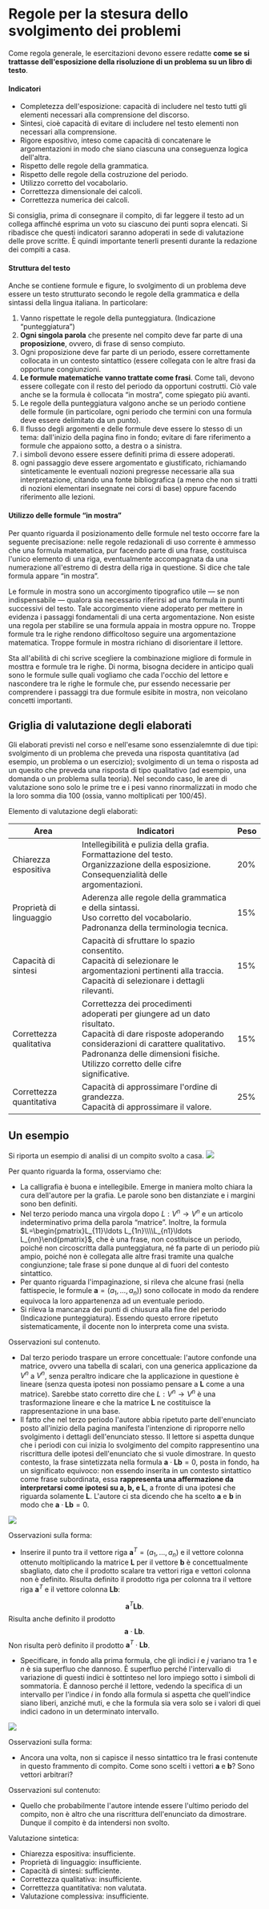 # Regole per la stesura dello svolgimento dei problemi



Come regola generale, le esercitazioni devono essere redatte **come se si trattasse dell'esposizione della risoluzione di un problema su un libro di testo**. 

#### Indicatori

- Completezza dell'esposizione: capacità di includere nel testo tutti gli elementi necessari alla comprensione del discorso.
- Sintesi, cioè capacità di evitare di includere nel testo elementi non necessari alla comprensione.
- Rigore espositivo, inteso come capacità di concatenare le argomentazioni in modo che siano ciascuna una conseguenza logica dell'altra.
- Rispetto delle regole della grammatica.
- Rispetto delle regole della costruzione del periodo.
- Utilizzo corretto del vocabolario.
- Correttezza dimensionale dei calcoli.
- Correttezza numerica dei calcoli.

Si consiglia, prima di consegnare il compito, di far leggere il testo ad un collega affinché esprima un voto su ciascuno dei punti sopra elencati. Si ribadisce che questi indicatori saranno adoperati in sede di valutazione delle prove scritte. È quindi importante tenerli presenti durante la redazione dei compiti a casa.

#### Struttura del testo

Anche se contiene formule e figure, lo svolgimento di un problema deve essere un testo strutturato secondo le regole della grammatica e della sintassi della lingua italiana. In particolare:

1. Vanno rispettate le regole della punteggiatura. (Indicazione “punteggiatura”)
2. **Ogni singola parola** che presente nel compito deve far parte di una **proposizione**, ovvero, di frase di senso compiuto.
3. Ogni proposizione deve far parte di un periodo, essere correttamente collocata in un contesto sintattico (essere collegata con le altre frasi da opportune congiunzioni.
4. **Le formule matematiche vanno trattate come frasi**. Come tali, devono essere collegate con il resto del periodo da opportuni costrutti. Ciò vale anche se la formula è collocata “in mostra”, come spiegato più avanti.
5. Le regole della punteggiatura valgono anche se un periodo contiene delle formule (in particolare, ogni periodo che termini con una formula deve essere delimitato da un punto).
6. Il flusso degli argomenti e delle formule deve essere lo stesso di un tema: dall'inizio della pagina fino in fondo; evitare di fare riferimento a formule che appaiono sotto, a destra o a sinistra.
7. i simboli devono essere essere definiti prima di essere adoperati.
8. ogni passaggio deve essere argomentato e giustificato, richiamando sinteticamente le eventuali nozioni pregresse necessarie alla sua interpretazione, citando una fonte bibliografica (a meno che non si tratti di nozioni elementari insegnate nei corsi di base) oppure facendo riferimento alle lezioni.

#### Utilizzo delle formule “in mostra”

Per quanto riguarda il posizionamento delle formule nel testo occorre fare la seguente precisazione: nelle regole redazionali di uso corrente è ammesso che una formula matematica, pur facendo parte di una frase, costituisca l'unico elemento di una riga, eventualmente accompagnata da una numerazione all'estremo di destra della riga in questione. Si dice che tale formula appare “in mostra”.

Le formule in mostra sono un accorgimento tipografico utile — se non indispensabile — qualora sia necessario riferirsi ad una formula in punti successivi del testo. Tale accorgimento viene adoperato per mettere in evidenza i passaggi fondamentali di una certa argomentazione. Non esiste una regola per stabilire se una formula appaia in mostra oppure no. Troppe formule tra le righe rendono difficoltoso seguire una argomentazione matematica. Troppe formule in mostra richiano di disorientare il lettore.

Sta all'abilità di chi scrive scegliere la combinazione migliore di formule in mosttra e formule tra le righe. Di norma, bisogna decidere in anticipo quali sono le formule sulle quali vogliamo che cada l'occhio del lettore e nascondere tra le righe le formule che, pur essendo necessarie per comprendere i passaggi tra due formule esibite in mostra, non veicolano concetti importanti.

## Griglia di valutazione degli elaborati

Gli elaborati previsti nel corso e nell'esame sono essenzialemnte di due tipi: svolgimento di un problema che preveda una risposta quantitativa (ad esempio, un problema o un esercizio); svolgimento di un tema o risposta ad un quesito che preveda una risposta di tipo qualitativo (ad esempio, una domanda o un problema sulla teoria). Nel secondo caso, le aree di valutazione sono solo le prime tre e i pesi vanno rinormalizzati in modo che la loro somma dia 100 (ossia, vanno moltiplicati per 100/45).

Elemento di valutazione degli elaborati:

|Area|Indicatori|Peso|
|---|---|---|
|Chiarezza espositiva|Intellegibilità e pulizia della grafia.  <br>Formattazione del testo.  <br>Organizzazione della esposizione.  <br>Consequenzialità delle argomentazioni.|20%|
|Proprietà di linguaggio|Aderenza alle regole della grammatica e della sintassi.  <br>Uso corretto del vocabolario.  <br>Padronanza della terminologia tecnica.|15%|
|Capacità di sintesi|Capacità di sfruttare lo spazio consentito.  <br>Capacità di selezionare le argomentazioni pertinenti alla traccia.  <br>Capacità di selezionare i dettagli rilevanti.|15%|
|Correttezza qualitativa|Correttezza dei procedimenti adoperati per giungere ad un dato risultato.  <br>Capacità di dare risposte adoperando considerazioni di carattere qualitativo.  <br>Padronanza delle dimensioni fisiche.  <br>Utilizzo corretto delle cifre significative.|15%|
|Correttezza quantitativa|Capacità di approssimare l'ordine di grandezza.  <br>Capacità di approssimare il valore.|25%|

  

## Un esempio

Si riporta un esempio di analisi di un compito svolto a casa.
![](capture.png)

Per quanto riguarda la forma, osserviamo che:

- La calligrafia è buona e intellegibile. Emerge in maniera molto chiara la cura dell'autore per la grafia. Le parole sono ben distanziate e i margini sono ben definiti.
- Nel terzo periodo manca una virgola dopo $L:V^n\to V^n$ e un articolo indeterminativo prima della parola “matrice”. Inoltre, la formula $L=\begin{pmatrix}L_{11}\ldots L_{1n}\\\\L_{n1}\ldots L_{nn}\end{pmatrix}$, che è una frase, non costituisce un periodo, poiché non circoscritta dalla punteggiatura, né fa parte di un periodo più ampio, poiché non è collegata alle altre frasi tramite una qualche congiunzione; tale frase si pone dunque al di fuori del contesto sintattico.
- Per quanto riguarda l'impaginazione, si rileva che alcune frasi (nella fattispecie, le formule $\mathbf a=(a_1,\ldots, a_n)$) sono collocate in modo da rendere equivoca la loro appartenenza ad un eventuale periodo.
- Si rileva la mancanza dei punti di chiusura alla fine del periodo (Indicazione punteggiatura). Essendo questo errore ripetuto sistematicamente, il docente non lo interpreta come una svista.

Osservazioni sul contenuto.

- Dal terzo periodo traspare un errore concettuale: l'autore confonde una matrice, ovvero una tabella di scalari, con una generica applicazione da $V^n$ a $V^n$, senza peraltro indicare che la applicazione in questione è lineare (senza questa ipotesi non possiamo pensare a $\mathbf L$ come a una matrice). Sarebbe stato corretto dire che $L:V^n\to V^n$ è una trasformazione lineare e che la matrice $\mathbf L$ ne costituisce la rappresentazione in una base.
- Il fatto che nel terzo periodo l'autore abbia ripetuto parte dell'enunciato posto all'inizio della pagina manifesta l'intenzione di riproporre nello svolgimento i dettagli dell'enunciato stesso. Il lettore si aspetta dunque che i periodi con cui inizia lo svolgimento del compito rappresentino una riscrittura delle ipotesi dell'enunciato che si vuole dimostrare. In questo contesto, la frase sintetizzata nella formula $\mathbf a\cdot\mathbf L\mathbf b=0$, posta in fondo, ha un significato equivoco: non essendo inserita in un contesto sintattico come frase subordinata, essa **rappresenta una affermazione da interpretarsi come ipotesi su $\mathbf a$, $\mathbf b$, e $\mathbf L$**, a fronte di una ipotesi che riguarda solamente $\mathbf L$. L'autore ci sta dicendo che ha scelto $\mathbf a$ e $\mathbf b$ in modo che $\mathbf a\cdot\mathbf L\mathbf b=0$.

![](capture2.png)

Osservazioni sulla forma:

- Inserire il punto tra il vettore riga $\mathbf a^T=(a_1,\ldots,a_n)$ e il vettore colonna ottenuto moltiplicando la matrice $\mathbf L$ per il vettore $\mathbf b$ è concettualmente sbagliato, dato che il prodotto scalare tra vettori riga e vettori colonna non è definito. Risulta definito il prodotto riga per colonna tra il vettore riga $\mathbf a^T$ e il vettore colonna $\mathbf L\mathbf b$:

$$ \mathbf a^T\mathbf L\mathbf b. $$ Risulta anche definito il prodotto $$ \mathbf a\cdot\mathbf L\mathbf b. $$ Non risulta però definito il prodotto $\mathbf a^T\cdot\mathbf L\mathbf b$.

- Specificare, in fondo alla prima formula, che gli indici $i$ e $j$ variano tra $1$ e $n$ è sia superfluo che dannoso. È superfluo perché l'intervallo di variazione di questi indici è sottinteso nel loro impiego sotto i simboli di sommatoria. È dannoso perché il lettore, vedendo la specifica di un intervallo per l'indice $i$ in fondo alla formula si aspetta che quell'indice siano liberi, anziché muti, e che la formula sia vera solo se i valori di quei indici cadono in un determinato intervallo.

![](capture3.png)

Osservazioni sulla forma:

- Ancora una volta, non si capisce il nesso sintattico tra le frasi contenute in questo frammento di compito. Come sono scelti i vettori $\mathbf a$ e $\mathbf b$? Sono vettori arbitrari?

Osservazioni sul contenuto:

- Quello che probabilmente l'autore intende essere l'ultimo periodo del compito, non è altro che una riscrittura dell'enunciato da dimostrare. Dunque il compito è da intendersi non svolto.

Valutazione sintetica:

- Chiarezza espositiva: insufficiente.
- Proprietà di linguaggio: insufficiente.
- Capacità di sintesi: sufficiente.
- Correttezza qualitativa: insufficiente.
- Correttezza quantitativa: non valutata.
- Valutazione complessiva: insufficiente.